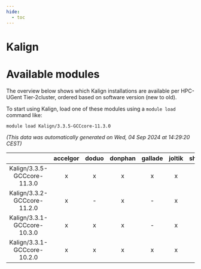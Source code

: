 ```yaml
---
hide:
  - toc
---
```


Kalign
======

# Available modules


The overview below shows which Kalign installations are available per HPC-UGent Tier-2cluster, ordered based on software version (new to old).

To start using Kalign, load one of these modules using a `module load` command like:

```shell
module load Kalign/3.3.5-GCCcore-11.3.0
```

*(This data was automatically generated on Wed, 04 Sep 2024 at 14:29:20 CEST)*  

| |accelgor|doduo|donphan|gallade|joltik|shinx|skitty|
| :---: | :---: | :---: | :---: | :---: | :---: | :---: | :---: |
|Kalign/3.3.5-GCCcore-11.3.0|x|x|x|x|x|x|x|
|Kalign/3.3.2-GCCcore-11.2.0|x|-|x|-|x|-|-|
|Kalign/3.3.1-GCCcore-10.3.0|x|x|x|-|x|-|x|
|Kalign/3.3.1-GCCcore-10.2.0|x|x|x|x|x|-|x|
